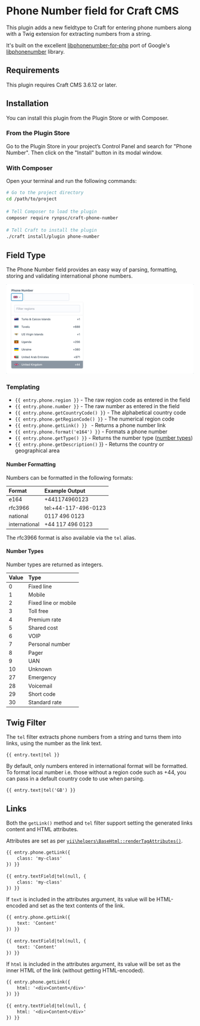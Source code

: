 # Phone Number field for Craft CMS

This plugin adds a new fieldtype to Craft for entering phone numbers along with a Twig extension for extracting numbers from a string.

It's built on the excellent [libphonenumber-for-php](https://github.com/giggsey/libphonenumber-for-php) port of Google's [libphonenumber](https://github.com/google/libphonenumber) library. 

## Requirements

This plugin requires Craft CMS 3.6.12 or later.

## Installation

You can install this plugin from the Plugin Store or with Composer.

### From the Plugin Store

Go to the Plugin Store in your project’s Control Panel and search for "Phone Number". Then click on the "Install" button in its modal window.

### With Composer

Open your terminal and run the following commands:

```bash
# Go to the project directory
cd /path/to/project

# Tell Composer to load the plugin
composer require rynpsc/craft-phone-number

# Tell Craft to install the plugin
./craft install/plugin phone-number
```

## Field Type

The Phone Number field provides an easy way of parsing, formatting, storing and validating international phone numbers.

![Screenshot](/resources/screenshots/field.png)

### Templating

- `{{ entry.phone.region }}` - The raw region code as entered in the field
- `{{ entry.phone.number }}` - The raw number as entered in the field
- `{{ entry.phone.getCountryCode() }}` - The alphabetical country code
- `{{ entry.phone.getRegionCode() }}` - The numerical region code
- `{{ entry.phone.getLink() }} ` - Returns a phone number link
- `{{ entry.phone.format('e164') }}` - Formats a phone number
- `{{ entry.phone.getType() }}` - Returns the number type ([number types](#number-types))
- `{{ entry.phone.getDescription()` }} - Returns the country or geographical area

#### Number Formatting

Numbers can be formatted in the following formats:

| Format        | Example Output       |
| :------------ | :--------------------|
| e164          | +441174960123        |
| rfc3966       | tel:+44-117-496-0123 |
| national      | 0117 496 0123        |
| international | +44 117 496 0123     |

The rfc3966 format is also available via the `tel` alias.

#### Number Types

Number types are returned as integers.

| Value   | Type                 |
| :------ | :------------------- |
| 0       | Fixed line           |
| 1       | Mobile               |
| 2       | Fixed line or mobile |
| 3       | Toll free            |
| 4       | Premium rate         |
| 5       | Shared cost          |
| 6       | VOIP                 |
| 7       | Personal number      |
| 8       | Pager                |
| 9       | UAN                  |
| 10      | Unknown              |
| 27      | Emergency            |
| 28      | Voicemail            |
| 29      | Short code           |
| 30      | Standard rate        |

## Twig Filter

The `tel` filter extracts phone numbers from a string and turns them into links, using the number as the link text.

```twig
{{ entry.text|tel }}
```

By default, only numbers entered in international format will be formatted. To format local number i.e. those without a region code such as +44, you can pass in a default country code to use when parsing.

```twig
{{ entry.text|tel('GB') }}
````

## Links

Both the `getLink()` method and `tel` filter support setting the generated links content and HTML attributes.

Attributes are set as per [`yii\helpers\BaseHtml::renderTagAttributes()`](https://www.yiiframework.com/doc/api/2.0/yii-helpers-basehtml#renderTagAttributes()-detail).

```twig
{{ entry.phone.getLink({
    class: 'my-class'
}) }}

{{ entry.textField|tel(null, {
    class: 'my-class'
}) }}
```

If `text` is included in the attributes argument, its value will be HTML-encoded and set as the text contents of the link.

```twig
{{ entry.phone.getLink({
    text: 'Content'
}) }}

{{ entry.textField|tel(null, {
    text: 'Content'
}) }}
```

If `html` is included in the attributes argument, its value will be set as the inner HTML of the link (without getting HTML-encoded).

```twig
{{ entry.phone.getLink({
    html: '<div>Content</div>'
}) }}

{{ entry.textField|tel(null, {
    html: '<div>Content</div>'
}) }}
```
